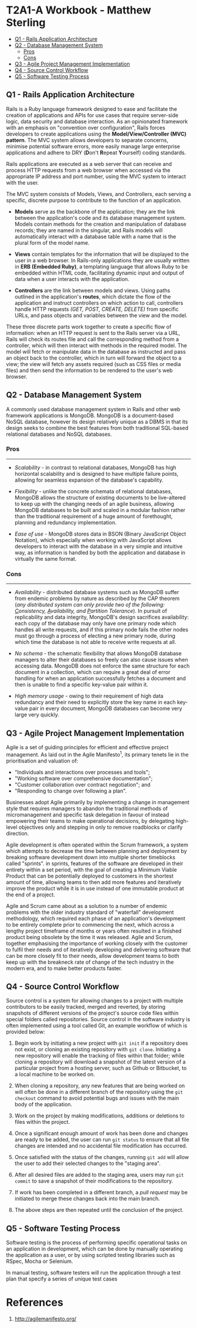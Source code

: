 # T2A1-A Workbook - Matthew Sterling

<!-- TOC -->
- [Q1 - Rails Application Architecture](#q1---rails-application-architecture)
- [Q2 - Database Management System](#q2---database-management-system)
    - [Pros](#pros)
    - [Cons](#cons)
- [Q3 - Agile Project Management Implementation](#q3---agile-project-management-implementation)
- [Q4 - Source Control Workflow](#q4---source-control-workflow)
- [Q5 - Software Testing Process](#q5---software-testing-process)
<!-- /TOC -->


## Q1 - Rails Application Architecture

Rails is a Ruby language framework designed to ease and facilitate the creation of applications and APIs for use cases that require server-side logic, data security and database interaction. As an opinionated framework with an emphasis on "convention over configuration", Rails forces developers to create applications using the **Model/View/Controller (MVC) pattern**. The MVC system allows developers to separate concerns, minimise potential software errors, more easily manage large enterprise applications and adhere to DRY (**D**on't **R**epeat **Y**ourself) coding standards.

Rails applications are executed as a web server that can receive and process HTTP requests from a web browser when accessed via the appropriate IP address and port number, using the MVC system to interact with the user.

The MVC system consists of Models, Views, and Controllers, each serving a specific, discrete purpose to contribute to the function of an application.

- **Models** serve as the backbone of the application; they are the link between the application's code and its database management system. Models contain methods for the creation and manipulation of database records; they are named in the singular, and Rails models will automatically interact with a database table with a name that is the plural form of the model name.

- **Views** contain templates for the information that will be displayed to the user in a web browser. In Rails-only applications they are usually written in **ERB (Embedded Ruby)**, a templating language that allows Ruby to be embedded within HTML code, facilitating dynamic input and output of data when a user interacts with the application.

- **Controllers** are the link between models and views. Using paths outlined in the application's **routes**, which dictate the flow of the application and instruct controllers on which action to call, controllers handle HTTP requests *(GET, POST, CREATE, DELETE)* from specific URLs, and pass objects and variables between the view and the model.

These three discrete parts work together to create a specific flow of information: when an HTTP request is sent to the Rails server via a URL, Rails will check its routes file and call the corresponding method from a controller, which will then interact with methods in the required model. The model will fetch or manipulate data in the database as instructed and pass an object back to the controller, which in turn will forward the object to a view; the view will fetch any assets required (such as CSS files or media files) and then send the information to be rendered to the user's web browser.

## Q2 - Database Management System

A commonly used database management system in Rails and other web framework applications is MongoDB. MongoDB is a document-based NoSQL database, however its design relatively unique as a DBMS in that its design seeks to combine the best features from both traditional SQL-based relational databases and NoSQL databases.


### Pros

-----
- *Scalability* - in contrast to relational databases, MongoDB has high horizontal scalability and is designed to have multiple failure points, allowing for seamless expansion of the database's capability.

- *Flexibility* - unlike the concrete schemata of relational databases, MongoDB allows the structure of existing documents to be live-altered to keep up with the changing needs of an agile business, allowing MongoDB databases to be built and scaled in a modular fashion rather than the traditional requirement of a huge amount of forethought, planning and redundancy implementation.

- *Ease of use* - MongoDB stores data in BSON (Binary JavaScript Object Notation), which especially when working with JavaScript allows developers to interact with the database in a very simple and intuitive way, as information is handled by both the application and database in virtually the same format.

### Cons
-----

- *Availability* - distributed database systems such as MongoDB suffer from endemic problems by nature as described by the CAP theorem (*any distributed system can only provide two of the following: <u>C</u>onsistency, <u>A</u>vailability, and <u>P</u>artition Tolerance*). In pursuit of replicability and data integrity, MongoDB's design sacrifices availability: each copy of the database may only have one primary node which handles all write requests, and if this primary node fails the other nodes must go through a process of electing a new primary node, during which time the database is not able to receive write requests at all.

- *No schema* - the schematic flexibility that allows MongoDB database managers to alter their databases so freely can also cause issues when accessing data. MongoDB does not enforce the same structure for each document in a collection, which can require a great deal of error handling for when an application successfully fetches a document and then is unable to find a specific key-value pair within it.

- *High memory usage* - owing to their requirement of high data redundancy and their need to explicitly store the key name in each key-value pair in every document, MongoDB databases can become very large very quickly.

## Q3 - Agile Project Management Implementation

Agile is a set of guiding principles for efficient and effective project management. As laid out in the Agile Manifesto<sup>1</sup>, its primary tenets lie in the prioritisation and valuation of:
- "Individuals and interactions over processes and tools";
- "Working software over comprehensive documentation";
- "Customer collaboration over contract negotiation"; and
- "Responding to change over following a plan".

Businesses adopt Agile primarily by implementing a change in management style that requires managers to abandon the traditional methods of micromanagement and specific task delegation in favour of instead empowering their teams to make operational decisions, by delegating high-level objectives only and stepping in only to remove roadblocks or clarify direction.

Agile development is often operated within the Scrum framework, a system which attempts to decrease the time between planning and deployment by breaking software development down into multiple shorter timeblocks called "sprints". in sprints, features of the software are developed in their entirety within a set period, with the goal of creating a Minimum Viable Product that can be potentially deployed to customers in the shortest amount of time, allowing teams to then add more features and iteratively improve the product while it is in use instead of one immutable product at the end of a project.

Agile and Scrum came about as a solution to a number of endemic problems with the older industry standard of "waterfall" development methodology, which required each phase of an application's development to be entirely complete prior to commencing the next, which across a lengthy project timeframe of months or years often resulted in a finished product being obsolete by the time it was released. Agile and Scrum, together emphasising the importance of working closely with the customer to fulfil their needs and of iteratively developing and delivering software that can be more closely fit to their needs, allow development teams to both keep up with the breakneck rate of change of the tech industry in the modern era, and to make better products faster.

## Q4 - Source Control Workflow

Source control is a system for allowing changes to a project with multiple contributors to be easily tracked, merged and reverted, by storing snapshots of different versions of the project's source code files within special folders called repositories. Source control in the software industry is often implemented using a tool called Git, an example workflow of which is provided below:

1. Begin work by initiating a new project with `git init` if a repository does not exist, or cloning an existing repository with `git clone`. Initiating a new repository will enable the tracking of files within that folder; while cloning a repository will download a snapshot of the latest version of a particular project from a hosting server, such as Github or Bitbucket, to a local machine to be worked on.

1. When cloning a repository, any new features that are being worked on will often be done in a different branch of the repository using the `git checkout` command to avoid potential bugs and issues with the main body of the application.

1. Work on the project by making modifications, additions or deletions to files within the project.

1. Once a significant enough amount of work has been done and changes are ready to be added, the user can run `git status` to ensure that all file changes are intended and no accidental file modification has occurred.

1. Once satisfied with the status of the changes, running `git add` will allow the user to add their selected changes to the "staging area".

1. After all desired files are added to the staging area, users may run `git commit` to save a snapshot of their modifications to the repository.

1. If work has been completed in a different branch, a *pull request* may be initiated to merge these changes back into the main branch.

1. The above steps are then repeated until the conclusion of the project.

## Q5 - Software Testing Process

Software testing is the process of performing specific operational tasks on an application in development, which can be done by manually operating the application as a user, or by using scripted testing libraries such as RSpec, Mocha or Selenium.

In manual testing, software testers will run the application through a test plan that specify a series of unique test cases

# References

1. http://agilemanifesto.org/


